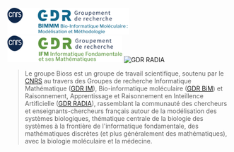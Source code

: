 ![/img/GDR-IM.png](/img/GDR-BIM.png) ![/img/GDR-IM.png](/img/GDR-IM.png) ![GDR RADIA](https://mygdr.hosted.lip6.fr/documents/Logo/LOGO-GDR_Gabarit-IA.png)

> Le groupe Bioss est un groupe de travail scientifique, soutenu par le [CNRS](https://www.cnrs.fr) au travers des Groupes de recherche Informatique Mathématique ([GDR IM](https://www.gdr-im.fr/)), Bio-informatique moléculaire ([GDR BiM](https://www.gdr-bim.cnrs.fr/)) et Raisonnement, Apprentissage et Raisonnement en Inteillence Artificielle ([GDR RADIA](https://t.co/mrHRmDnRpu)), rassemblant la communauté des chercheurs et enseignants-chercheurs français autour de la modélisation des systèmes biologiques, thématique centrale de la biologie des systèmes à la frontière de l'informatique fondamentale, des mathématiques discrètes (et plus généralement des mathématiques), avec la biologie moléculaire et la médecine.

